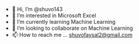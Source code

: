 - 👋 Hi, I’m @shuvo143
- 👀 I’m interested in Microsoft Excel
- 🌱 I’m currently learning Machine Learning
- 💞️ I’m looking to collaborate on Machine Learning
- 📫 How to reach me ... shuvofaysal2@gmail.com

<!---
shuvo143/shuvo143 is a ✨ special ✨ repository because its `README.md` (this file) appears on your GitHub profile.
You can click the Preview link to take a look at your changes.
--->
